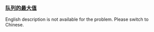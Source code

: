 ### [队列的最大值](https://leetcode.com/problems/dui-lie-de-zui-da-zhi-lcof)

<p>English description is not available for the problem. Please switch to Chinese.</p>
